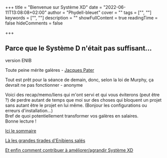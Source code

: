 +++
title = "Bienvenue sur Système XD"
date = "2022-06-11T13:08:08+02:00"
author = "Phydell-bleuet"
cover = ""
tags = ["", ""]
keywords = ["", ""]
description = ""
showFullContent = true
readingTime = false
hideComments = false

+++
## Parce que le Système D n'était pas suffisant...
version ENIB  

Toute peine mérite galères - [Jacques Pater](https://citations.ouest-france.fr/citation-jacques-pater/peine-merite-galeres-16281.html)  

Tout est prêt pour la séance de demain, donc, selon la loi de Murphy, ça devrait ne pas fonctionner - anonyme

Voici des recap/memo/liens qui m'ont servi et qui vous éviterons (peut être ?) de perdre autant de temps que moi sur des choses qui bloquent un projet sans autant être le projet en lui même. (Bonjour les configurations ou erreurs d'installation...)  
Bref de quoi potentiellement transformer vos galères en salaires.   
Bonne lecture !

[Ici le sommaire](/posts/sommaire/)

[Là les grandes tirades d'Enibiens salés](/posts/plumenib/)

[Et enfin comment contribuer à améliorer/agrandir Système XD](/posts/contributeurs/)
